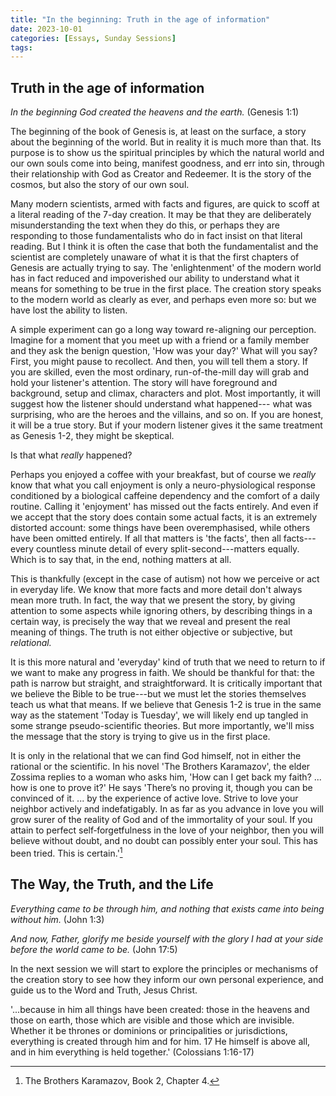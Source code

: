 ```yaml
---
title: "In the beginning: Truth in the age of information"
date: 2023-10-01
categories: [Essays, Sunday Sessions]
tags:
---
```


## Truth in the age of information

*In the beginning God created the heavens and the earth.* (Genesis 1:1)

The beginning of the book of Genesis is, at least on the surface, a story about the beginning of the world.
But in reality it is much more than that.
Its purpose is to show us the spiritual principles by which the natural world and our own souls come into being, manifest goodness, and err into sin, through their relationship with God as Creator and Redeemer.
It is the story of the cosmos, but also the story of our own soul.

Many modern scientists, armed with facts and figures, are quick to scoff at a literal reading of the 7-day creation.
It may be that they are deliberately misunderstanding the text when they do this, or perhaps they are responding to those fundamentalists who do in fact insist on that literal reading.
But I think it is often the case that both the fundamentalist and the scientist are completely unaware of what it is that the first chapters of Genesis are actually trying to say.
The 'enlightenment' of the modern world has in fact reduced and impoverished our ability to understand what it means for something to be true in the first place.
The creation story speaks to the modern world as clearly as ever, and perhaps even more so: but we have lost the ability to listen.

A simple experiment can go a long way toward re-aligning our perception.
Imagine for a moment that you meet up with a friend or a family member and they ask the benign question, 'How was your day?'
What will you say?
First, you might pause to recollect.
And then, you will tell them a story.
If you are skilled, even the most ordinary, run-of-the-mill day will grab and hold your listener's attention.
The story will have foreground and background, setup and climax, characters and plot.
Most importantly, it will suggest how the listener should understand what happened--- what was surprising, who are the heroes and the villains, and so on.
If you are honest, it will be a true story.
But if your modern listener gives it the same treatment as Genesis 1-2, they might be skeptical.

Is that what *really* happened?

Perhaps you enjoyed a coffee with your breakfast, but of course we *really* know that what you call enjoyment is only a neuro-physiological response conditioned by a biological caffeine dependency and the comfort of a daily routine.
Calling it 'enjoyment' has missed out the facts entirely.
And even if we accept that the story does contain some actual facts, it is an extremely distorted account: some things have been overemphasised, while others have been omitted entirely.
If all that matters is 'the facts', then all facts---every countless minute detail of every split-second---matters equally.
Which is to say that, in the end, nothing matters at all.

This is thankfully (except in the case of autism) not how we perceive or act in everyday life.
We know that more facts and more detail don't always mean more truth.
In fact, the way that we present the story, by giving attention to some aspects while ignoring others, by describing things in a certain way, is precisely the way that we reveal and present the real meaning of things.
The truth is not either objective or subjective, but *relational.*

It is this more natural and 'everyday' kind of truth that we need to return to if we want to make any progress in faith.
We should be thankful for that: the path is narrow but straight, and straightforward.
It is critically important that we believe the Bible to be true---but we must let the stories themselves teach us what that means.
If we believe that Genesis 1-2 is true in the same way as the statement 'Today is Tuesday', we will likely end up tangled in some strange pseudo-scientific theories.
But more importantly, we'll miss the message that the story is trying to give us in the first place.

It is only in the relational that we can find God himself, not in either the rational or the scientific.
In his novel 'The Brothers Karamazov', the elder Zossima replies to a woman who asks him, 'How can I get back my faith? ... how is one to prove it?'
He says 'There’s no proving it, though you can be convinced of it. ... by the experience of active love. Strive to love your neighbor actively and indefatigably. In as far as you advance in love you will grow surer of the reality of God and of the immortality of your soul. If you attain to perfect self‐forgetfulness in the love of your neighbor, then you will believe without doubt, and no doubt can possibly enter your soul. This has been tried. This is certain.'[^zossima]

## The Way, the Truth, and the Life

*Everything came to be through him, and nothing that exists came into being without him.* (John 1:3)

*And now, Father, glorify me beside yourself with the glory I had at your side before the world came to be.* (John 17:5)

In the next session we will start to explore the principles or mechanisms of the creation story to see how they inform our own personal experience, and guide us to the Word and Truth, Jesus Christ.

'...because in him all things have been created: those in the heavens and those on earth, those which are visible and those which are invisible. Whether it be thrones or dominions or principalities or jurisdictions, everything is created through him and for him. 17 He himself is above all, and in him everything is held together.' (Colossians 1:16-17)

[^zossima]: The Brothers Karamazov, Book 2, Chapter 4.

